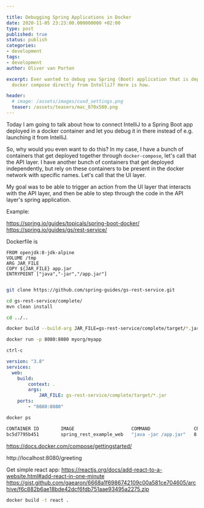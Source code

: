 ```yaml
---

title: Debugging Spring Applications in Docker
date: 2020-11-05 23:23:00.000000000 +02:00
type: post
published: true
status: publish
categories: 
- development
tags:
- development
author: Oliver van Porten

excerpt: Ever wanted to debug you Spring (Boot) application that is deployed with 
  docker compose directly from IntelliJ? Here is how.

header: 
  # image: /assets/images/cuxd_settings.png
  teaser: /assets/teasers/mac_870x580.png
---
```


Today I am going to talk about how to connect IntelliJ to a Spring Boot app deployed in a docker container
and let you debug it in there instead of e.g. launching it from IntelliJ. 

So, why would you even want to do this? In my case, I have a bunch of containers that get deployed together
through ``docker-compose``, let's call that the API layer. I have another bunch of containers that get deployed independently, but rely on these containers to be present in the docker network with specific names. Let's call that the
UI layer. 

My goal was to be able to trigger an action from the UI layer that interacts with the API layer, and then be able
to step through the code in the API layer's spring application.

Example:


https://spring.io/guides/topicals/spring-boot-docker/
https://spring.io/guides/gs/rest-service/

Dockerfile is

```docker
FROM openjdk:8-jdk-alpine
VOLUME /tmp
ARG JAR_FILE
COPY ${JAR_FILE} app.jar
ENTRYPOINT ["java","-jar","/app.jar"]
```


```bash

git clone https://github.com/spring-guides/gs-rest-service.git

cd gs-rest-service/complete/
mvn clean install

cd ../..

docker build --build-arg JAR_FILE=gs-rest-service/complete/target/*.jar -t myorg/myapp .

docker run -p 8080:8080 myorg/myapp

ctrl-c

```

```yaml
version: "3.8"
services:
  web:
    build: 
        context: .
        args:
            JAR_FILE: gs-rest-service/complete/target/*.jar
    ports:
        - "8080:8080"
```

```bash
docker ps

CONTAINER ID        IMAGE                     COMMAND                CREATED             STATUS              PORTS  NAMES
bc5d7795b451        spring_rest_example_web   "java -jar /app.jar"   8 seconds ago       Up 8 seconds        8080/tcp spring_rest_example_web_1
```

https://docs.docker.com/compose/gettingstarted/

http://localhost:8080/greeting

Get simple react app:
https://reactjs.org/docs/add-react-to-a-website.html#add-react-in-one-minute
https://gist.github.com/gaearon/6668a1f6986742109c00a581ce704605/archive/f6c882b6ae18bde42dcf6fdb751aae93495a2275.zip


```bash
docker build -t react .
```